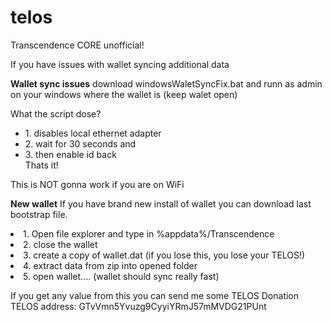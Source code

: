 # telos
Transcendence CORE unofficial!


If you have issues with wallet syncing additional data 

<b>Wallet sync issues</b>
download windowsWaletSyncFix.bat
and runn as admin on your windows where the wallet is (keep walet open)

What the script dose?
<ul>
<li>1. disables local ethernet adapter</li> 
<li>2. wait for 30 seconds and </li>
<li>3. then enable id back</li>
Thats it!
</ul>

This is NOT gonna work if you are on WiFi

<b>New wallet</b>
If you have brand new install of wallet you can download last bootstrap file.

</ul>
<li>1. Open file explorer and type in %appdata%/Transcendence</li>
<li>2. close the wallet</li>
<li>3. create a copy of wallet.dat (if you lose this, you lose your TELOS!)</li>
<li>4. extract data from zip into opened folder</li>
<li>5. open wallet.... (wallet should sync really fast)</li>
</ul>



If you get any value from this you can 
send me some TELOS Donation 
TELOS address: GTvVmn5Yvuzg9CyyiYRmJ57mMVDG21PUnt
